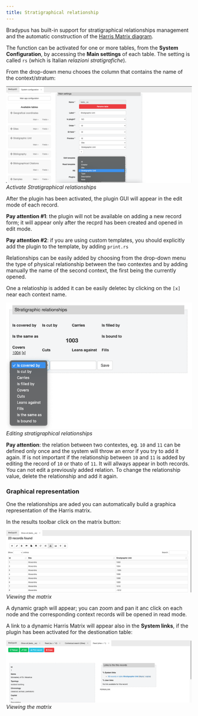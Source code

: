 ```yaml
---
title: Stratigraphical relationship
---
```



Bradypus has built-in support for stratigraphical relationships management
and the automatic construction of the [Harris Matrix diagram](https://en.wikipedia.org/wiki/Harris_matrix).

The function can be activated for one or more tables, from the **System Configuration**,
by accessing the **Main settings** of each table. The setting is called `rs` (which is Italian *relazioni stratigrafiche*).

From the drop-down menu chooes the column that contains the name of the context/stratum:

![screenshot](./../images/system-plugins/rs-activate.png "Activate stratigraphical relationships") 
*Activate Stratigraphical relationships*

After the plugin has been activated, the plugin GUI will appear in the edit mode of each record.

**Pay attention #1**: the plugin will not be available on adding a new record form; it will appear only 
after the recprd has been created and opened in edit mode.

**Pay attention #2**: if you are using custom templates, you should explicitly add the plugin to the
template, by adding ```print.rs```

Relationships can be easily added by choosing from the drop-down menu the type of physical relationship 
between the two contextes and by adding manually the name of the second context, the first being the
currently opened.

One a relatioship is added it can be easily deletec by clicking on the `[x]` near each context name.

![screenshot](./../images/system-plugins/rs-crud.png "Editing stratigraphical relationships") 
*Editing stratigraphical relationships*

**Pay attention**: the relation between two contextes, eg. `10` and `11` can be defined only once
and the system will throw an error if you try to add it again. If is not important if the relationship
between `10` and `11` is added by editing the record of `10` or thato of `11`. It will allways appear in 
both records. You can not edit a previously added relation. To change the relationship value, delete
the relationship and add it again.

### Graphical representation
One the relationships are aded you can automatically build a graphica representation of the Harris matrix.

In the results toolbar click on the matrix button: 

![screenshot](./../images/system-plugins/built-matrix.png "Viewing the matrix") 
*Viewing the matrix*

A dynamic graph will appear; you can zoom and pan it anc click on each node and the corresponding context 
records will be opened in read mode.

A link to a dynamic Harris Matrix will appear also in the **System links**, 
if the plugin has been activated for the destionation table:

![screenshot](./../images/system-plugins/built-matrix-2.png "Viewing the matrix") 
*Viewing the matrix*
